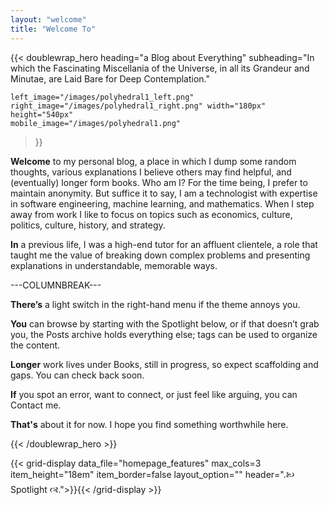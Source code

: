 ```yaml
---
layout: "welcome"
title: "Welcome To"
---
```


{{< doublewrap_hero 
    heading="a Blog about Everything"
    subheading="In which the Fascinating Miscellania of the Universe, in all its Grandeur and Minutae, are Laid Bare for Deep Contemplation."

    left_image="/images/polyhedral1_left.png"
    right_image="/images/polyhedral1_right.png" width="180px" height="540px"
	mobile_image="/images/polyhedral1.png"
>}}

**Welcome** to my personal blog, a place in which I dump some random thoughts, various explanations I believe others may find helpful, and (eventually) longer form books. Who am I? For the time being, I prefer to maintain anonymity. But suffice it to say, I am a technologist with expertise in software engineering, machine learning, and mathematics. When I step away from work I like to focus on topics such as economics, culture, politics, culture, history, and strategy.

**In** a previous life, I was a high-end tutor for an affluent clientele, a role that taught me the value of breaking down complex problems and presenting explanations in understandable, memorable ways.





---COLUMNBREAK---

**There’s** a light switch in the right-hand menu if the theme annoys you.

**You** can browse by starting with the Spotlight below, or if that doesn’t grab you, the Posts archive holds everything else; tags can be used to organize the content.

**Longer** work lives under Books, still in progress, so expect scaffolding and gaps. You can check back soon.

**If** you spot an error, want to connect, or just feel like arguing, you can Contact me.

**That's** about it for now. I hope you find something worthwhile here.

{{< /doublewrap_hero >}}




{{< grid-display data_file="homepage_features" max_cols=3 item_height="18em" item_border=false layout_option="" header=".🙠	 Spotlight 🙣.">}}{{< /grid-display >}}